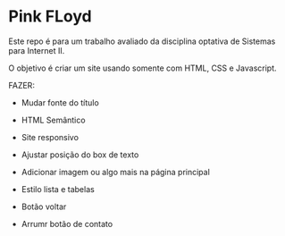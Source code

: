 # Pink FLoyd

Este repo é para um trabalho avaliado da disciplina optativa de Sistemas
para Internet II.

O objetivo é criar um site usando somente com HTML, CSS e Javascript.

FAZER:

- Mudar fonte do título
- HTML Semântico
- Site responsivo

- Ajustar posição do box de texto
- Adicionar imagem ou algo mais na página principal
- Estilo lista e tabelas
- Botão voltar
- Arrumr botão de contato
